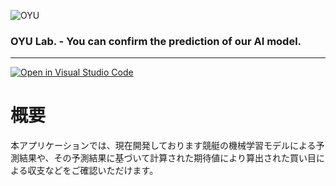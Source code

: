 ![OYU](https://user-images.githubusercontent.com/99964360/200830692-71918dac-bb66-4b13-a540-27ccde5593b5.png)

### OYU Lab. - You can confirm the prediction of our AI model.
---

[![Open in Visual Studio Code](https://img.shields.io/static/v1?logo=visualstudiocode&label=&message=Open%20in%20Visual%20Studio%20Code&labelColor=2c2c32&color=007acc&logoColor=007acc)](https://open.vscode.dev/tai72/boatrace_app)

# 概要

本アプリケーションでは、現在開発しております競艇の機械学習モデルによる予測結果や、その予測結果に基づいて計算された期待値により算出された買い目による収支などをご確認いただけます。
